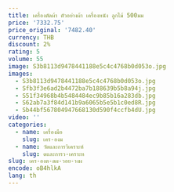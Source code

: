 ```yaml
---
title: เครื่องตัดผ้า ตัวอย่างผ้า เครื่องหนัง ลูกไม้ 500มม
price: '7332.75'
price_original: '7482.40'
currency: THB
discount: 2%
rating: 5
volume: 55
image: S3b8113d9478441188e5c4c4768b0d053o.jpg
images:
  - S3b8113d9478441188e5c4c4768b0d053o.jpg
  - Sfb3f3e6ad2b4472ba7b188639b5b8a94j.jpg
  - S51f34968b4b5484484ec9b85b16a283db.jpg
  - S62ab7a3f84d141b9a6065b5e5b1c0ed8R.jpg
  - Sb44bf567804947668130d590f4ccfb4dU.jpg
video: ''
categories:
  - name: เครื่องมือ
    slug: เคร-องม
  - name: วัดและการวิเคราะห์
    slug: ดและการว-เคราะห
slug: เคร-องต-ดผ-วอย-างผ
encode: oB4hlkA
lang: th
---
```

  
